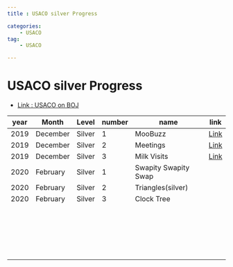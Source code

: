 ```yaml
---
title : USACO silver Progress

categories:
    - USACO
tag:
    - USACO

---
```

# USACO silver Progress
- [Link : USACO on BOJ](https://www.acmicpc.net/category/106)

| year | Month | Level | number | name | link |
|------|-------|-------|--------|------|------|
|2019 |December |Silver |1 | MooBuzz |[Link](https://beenpow.github.io/usaco/2020/07/13/usaco-boj-18265/) |
|2019 |December |Silver |2 | Meetings|[Link](https://beenpow.github.io/usaco/2020/07/13/usaco-boj-18266/) |
|2019 |December |Silver |3 | Milk Visits|[Link](https://beenpow.github.io/usaco/2020/07/13/usaco-boj-18267/) |
|2020 |February |Silver |1 | Swapity Swapity Swap| |
|2020 |February |Silver |2 | Triangles(silver)| |
|2020 |February |Silver |3 | Clock Tree| |
| | | | | | |
| | | | | | |
| | | | | | |
| | | | | | |
| | | | | | |
| | | | | | |
| | | | | | |
| | | | | | |
| | | | | | |
| | | | | | |
| | | | | | |
| | | | | | |
| | | | | | |
| | | | | | |
| | | | | | |
| | | | | | |
| | | | | | |
| | | | | | |
| | | | | | |
| | | | | | |
| | | | | | |



